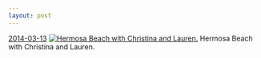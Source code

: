 ```yaml
---
layout: post
---
```


<p>
  <time><a href="/292">2014-03-13</a></time>
  <a href="/292"><img src="{{ site.assets_url }}/292-320.jpg" srcset="{{ site.assets_url }}/292-640.jpg 640w, {{ site.assets_url }}/292-480.jpg 480w, {{ site.assets_url }}/292-320.jpg 320w, {{ site.assets_url }}/292-160.jpg 160w" sizes="(min-width: 700px) 50vw, calc(100vw - 2rem)" alt="Hermosa Beach with Christina and Lauren." /></a>
  <span>Hermosa Beach with Christina and Lauren.</span>
</p>
